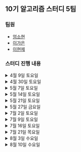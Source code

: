 ## 10기 알고리즘 스터디 5팀

### 팀원
- [엄소현](https://github.com/sohy19)
- [이가은](https://github.com/lgaeun7)
- [이현제](https://github.com/leehjhjhj)

### 스터디 진행 내용

<details>
<summary>4월 9일 토요일</summary>
<div markdown="1">
  <ul>
    <li><a href="https://www.acmicpc.net/problem/8958">백준 OX퀴즈</a></li>
    <li><a href="https://www.acmicpc.net/problem/1193">백준 분수찾기</a></li>
    <li><a href="https://www.acmicpc.net/problem/1966">백준 프린터 큐</a></li>
  </ul>
</div>
</details>

<details>
<summary>4월 30일 토요일</summary>
<div markdown="1">
  <ul>
    <li>[파이썬 알고리즈 인터뷰] 6장 문자열 조작</li>
    <li><a href="https://www.acmicpc.net/problem/2747">boj-피보나치 수</a></li>
    <li><a href="https://www.acmicpc.net/problem/1316">boj-그룹 단어 체커</a></li>
    <li><a href="https://www.acmicpc.net/problem/2941">boj-크로아티아 알파벳</a></li>
  </ul>
</div>
</details>

<details>
<summary>5월 7일 토요일</summary>
<div markdown="1">
  <ul>
    <li>[파이썬 알고리즈 인터뷰] 7장 배열</li>
    <li><a href="https://www.acmicpc.net/problem/11501">boj-주식</a></li>
    <li><a href="https://www.acmicpc.net/problem/2531">boj-회전 초밥</a></li>
    <li><a href="https://www.acmicpc.net/problem/1748">boj-수 이어 쓰기 1</a></li>
    <li><a href="https://www.acmicpc.net/problem/11650">boj-좌표 정렬하기</a></li>
  </ul>
</div>
</details>

<details>
<summary>5월 14일 토요일</summary>
<div markdown="1">
  <ul>
    <li>[파이썬 알고리즈 인터뷰] 8장 연결 리스트</li>
    <li><a href="https://www.acmicpc.net/problem/1021">boj-회전하는 큐</a></li>
    <li><a href="https://www.acmicpc.net/problem/17827">boj-달팽이 리스트</a></li>
    <li><a href="https://www.acmicpc.net/problem/1748">boj-수 이어 쓰기 1</a></li>
    <li><a href="https://www.acmicpc.net/problem/2003">boj-수들의 합 2</a></li>
  </ul>
</div>
</details>

<details>
<summary>5월 21일 토요일</summary>
<div markdown="1">
  <ul>
    <li>[파이썬 알고리즈 인터뷰] 9장 스택, 큐</li>
    <li><a href="https://www.acmicpc.net/problem/16120">boj-PPAP</a></li>
    <li><a href="https://www.acmicpc.net/problem/16918">boj-봄버맨</a></li>
    <li><a href="https://www.acmicpc.net/problem/17952">boj-과제는 끝나지 않아!</a></li>
    <li><a href="https://www.acmicpc.net/problem/2346">boj-풍선 터뜨리기</a></li>
  </ul>
</div>
</details>

<details>
<summary>5월 27일 금요일</summary>
<div markdown="1">
  <ul>
    <li>[파이썬 알고리즈 인터뷰] 10장 데크, 우선 순위 큐</li>
    <li><a href="https://www.acmicpc.net/problem/12789">boj-도키도키 간식드리미</a></li>
    <li><a href="https://www.acmicpc.net/problem/13022">boj-늑대와 올바른 단어</a></li>
    <li><a href="https://www.acmicpc.net/problem/18115">boj-카드 놓기</a></li>
  </ul>
</div>
</details>

<details>
<summary>7월 2일 토요일</summary>
<div markdown="1">
  <ul>
    <li>[파이썬 알고리즈 인터뷰] 11장 해시 테이블</li>
    <li><a href="https://www.acmicpc.net/problem/16206">boj-롤케이크</a></li>
    <li><a href="https://www.acmicpc.net/problem/2002">boj-추월</a></li>
    <li><a href="https://www.acmicpc.net/problem/1253">boj-좋다</a></li>
  </ul>
</div>
</details>

<details>
<summary>7월 9일 토요일</summary>
<div markdown="1">
  <ul>
    <li>[파이썬 알고리즈 인터뷰] 12장 그래프</li>
    <li><a href="https://www.acmicpc.net/problem/11403">boj-경로 찾기</a></li>
    <li><a href="https://www.acmicpc.net/problem/9205">boj-맥주 마시면서 걸어가기</a></li>
    <li><a href="https://www.acmicpc.net/problem/13414">boj-수강신청</a></li>
  </ul>
</div>
</details>

<details>
<summary>7월 16일 토요일</summary>
<div markdown="1">
  <ul>
    <li>[파이썬 알고리즈 인터뷰] 12장 그래프</li>
    <li>CodeTree-안전 지대</li>
    <li>CodeTree-돌 잘 치우기</li>
    <li><a href="https://www.acmicpc.net/problem/2512">boj-예산</a></li>
  </ul>
</div>
</details>

<details>
<summary>7월 21일 목요일</summary>
<div markdown="1">
  <ul>
    <li>[파이썬 알고리즈 인터뷰] 18장 이분탐색</li>
    <li><a href="https://www.acmicpc.net/problem/17451">boj-평행 우주</a></li>
    <li><a href="https://www.acmicpc.net/problem/14620">boj-꽃길</a></li>
  </ul>
</div>
</details>

<details>
<summary>8월 3일 수요일</summary>
<div markdown="1">
  <ul>
    <li>[파이썬 알고리즈 인터뷰] 18장 이분탐색</li>
    <li><a href="https://www.acmicpc.net/problem/2210">boj-숫자판 점프</a></li>
    <li><a href="https://www.acmicpc.net/problem/3048">boj-개미</a></li>
    <li><a href="https://www.acmicpc.net/problem/11048">boj-이동하기</a></li>
  </ul>
</div>
</details>

<details>
<summary>8월 10일 수요일</summary>
<div markdown="1">
  <ul>
    <li><a href="https://www.acmicpc.net/problem/15685">boj-드래곤 커브</a></li>
    <li><a href="https://www.acmicpc.net/problem/2156">boj-포도주 시식</a></li>
    <li><a href="https://www.acmicpc.net/problem/2579">boj-계단 오르기</a></li>
    <li><a href="https://www.acmicpc.net/problem/5566">boj-주사위 게임</a></li>
  </ul>
</div>
</details>
